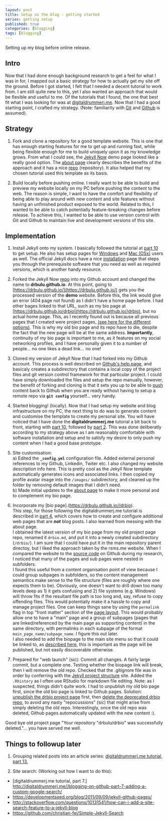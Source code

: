 ```yaml
---
layout: post
title: Setup us the blog - getting started
series: getting setup
published: true
categories: [blogging]
tags: [blogging]
---
```


Setting up my blog before online release.

<!-- Follows the pattern WHAT, WHY HOW -->

## Intro
Now that I had done enough background research to get a feel for what I was in for, I mapped out a basic strategy for how to actually get my site off the ground. Before I got started, I felt that I needed a decent tutorial to work from. I am still quite new to this, yet I also wanted an approach that would be flexible and useful to me. Of the tutorials that I found, the one that best fit what I was looking for was at [digitaldrummerj.me](http://digitaldrummerj.me//blogging-on-github-part-1-Getting-Started/). Now that I had a good starting point, I crafted my strategy.  (Note: familiarity with [Git](https://git-scm.com/) and [Github](https://github.com/) is assumed).

## Strategy
1. Fork and clone a repository for a good template website. This is one that has enough starting features for me to get up and running fast, while being flexible enough for me to build uniquely upon it as my knowledge grows. From what I could see, the [Jekyll Now](http://www.jekyllnow.com/) demo page looked like a really good option. The [about page](http://www.jekyllnow.com/about/) clearly describes the benefits of the approach and it has a nice [repo](https://github.com/barryclark/jekyll-now) (repository). It also helped that my chosen tutorial used this template as its basis.  

2. Build locally before pushing online. I really want to be able to build and preview my website locally on my PC before pushing the content to the web. The reason is simple, I want to have the comfort and flexibility of being able to play around with new content and site features without having an unfinished product exposed to the world. Related to this, I wanted to be able to catch potentially feature-breaking changes before release. To achieve this, I wanted to be able to use version control with Git and Github to maintain live and development versions of this site.

## Implementation
1. Install Jekyll onto my system. I basically followed the tutorial at [part 10](http://digitaldrummerj.me//blogging-on-github-part-10-installing-jekyll-on-linux/) to get setup. He also has setup pages for [Windows](http://digitaldrummerj.me//blogging-on-github-part-9-installing-jekyll-on-windows/) and [Mac (OSx)](http://digitaldrummerj.me//blogging-on-github-part-11-installing-jekyll-osx/) users as well. The official Jekyll docs have a nice [installation](http://jekyllrb.com/docs/installation/) page that steps you through the prerequisite software that you need as well as required versions, which is another handy resource.

2. Forked the Jekyll Now [repo](https://github.com/barryclark/jekyll-now) into my Github account and changed the name to **drbulu.github.io**. At this point, going to [https://drbulu.github.io/](https://drbulu.github.io/) gets you the processed version of the **demo** website. Before this, the link would give an error (404 page not found) as I didn't have a home page before. I had other bages linked to that URL, such as my bio page at [https://drbulu.github.io/drbio](https://drbulu.github.io//drbio), but no actual home page. This, as I recently found out is because all previous pages that I created were project pages, [(see here for the different options)](https://help.github.com/articles/user-organization-and-project-pages/). This is why my old bio page and its repo have to die, despite the fact that the new page will be at the same address. **Importantly**, continuity of my bio page is important to me, as it features on my social networking profiles, and I have personally given it to a number of people... no one likes a dead link... no one!

3. Cloned my version of Jekyll Now that I had forked into my Github account. This process is well described on [Github's help page](https://help.github.com/articles/fork-a-repo/#step-2-create-a-local-clone-of-your-fork), and basicaly creates a subdirectory that contains a local copy of the project files and git version control framework for that particular project. I could have simply downloaded the files and setup the repo manually, however, the benefit of forking and cloning is that it sets you up to be able to [push](https://help.github.com/articles/pushing-to-a-remote/)  content back to Github when you are ready without having to setup a remote repo via **```git config```** yourself... very handy.

4. Started blogging! (locally). Now that I had setup my website and blog infrastructure on my PC, the next thing to do was to generate content and customise the template to create my personal site. You will have noticed that I have done the **digitaldrummerj.me** tutorial a bit back to front, starting with [part 10](http://digitaldrummerj.me//blogging-on-github-part-10-installing-jekyll-on-linux/), followed by [part 2](http://digitaldrummerj.me//blogging-on-github-part-2-your-first-post/). This was done deliberatly according to my strategy above as I am reasonably comfortable with software installation and setup and to satisfy my desire to only push my content when I had a good base prototype.

5. Site customisation:  
	a) Edited the **```_config.yml```** configuration file. Added external personal references to my Github, Linkedin, Twiter etc. I also changed my website description info here. This is pretty cool as the Jekyll Now template automatically generates icons and associated links. I then copied my profile avatar image into the ```/images/``` subdirectory, and cleaned up the folder by removing default images that I didn't need.  
	b) Made initial updates to the [about page](https://drbulu.github.io//about) to make it more personal and to complement my bio page.  

6. Incorporate my [bio page].(https://drbulu.github.io//drbio).  
This step, for those following the digitaldrummerj.me tutorial is described in [part 4](http://digitaldrummerj.me//blogging-on-github-part-4-creating-additional-pages/), which covers how to create and configure additional web pages that are **_not_** blog posts. I also learned from messing with the about page.  
I obtained the latest version of my bio page from my old project page repo, renamed it ```drbio.md```, and put it into a newly created subdirectory (```/drbio/```). I am sure that I could have put it in the main repository parent directoy, but I liked the approach taken by the rsms.me website. When I compared the website to the [source code](https://github.com/rsms/rsms.github.com) on Github during my research, I noticed that many of the pages and sub pages were nested in subfolders.  
I found this useful from a content organisation point of view because I could group subpages in subfolders, so the content management semantics make sense to the file structure (files are roughly where one expects them to be). Obviously, one doesn't want to drill down too many levels deep as 1) it gets confusing and 2) file systems (e.g. Windows) will throw fits if the resultant file path is too long and, say, refuse to copy offending files. This would potentially make it a hassle to copy and manage project files. One can keep things sane by using the ```permalink``` flag in top "front matter" section of the [page layout](http://digitaldrummerj.me//blogging-on-github-part-4-creating-additional-pages/#section-2-choosing-a-layout). This would probably allow one to have a "main" page and a group of subpages (pages that are linked/referenced by the main page as supporting content) in the same directory, with permalinks in each subpage of the format ```main_page_name/subpage_name```. I figure this out later.  
I also needed to add the biopage to the main site menu so that it could be linked to, as [described here](http://digitaldrummerj.me//blogging-on-github-part-4-creating-additional-pages/#section-5-adding-page-to-menu), this is important as the page will be published, but not easily discoverable otherwise.

7. Prepared for "web launch" (sic): Commit all changes. A fairly large commit, but a complete one. Testing whether the biopage link will break, then I will remove the old repo. Checked that the .gitignore file was in order by conferring with the [Jekyll project structure](https://jekyllrb.com/docs/structure/) site. Added the ```.Rhistory``` as I often use RStudio for markdown file editing. Note: as I suspected, things didn't quite work. I had to unpublish my old bio page first, since the old bio page is linked to Github pages. Solution: [unpublish the drbio project page](https://help.github.com/articles/unpublishing-a-project-pages-site/) first, then [delete the deprecated drbio repo](https://help.github.com/articles/deleting-a-repository/), to avoid any nasty "repocussions" (sic) that might arise from simply deleting the old repo. Interestingly, once the old repo was deleted, Github pages automatically updated with the new content :).  

Good bye old project page "Your repository "drbulu/drbio" was successfully deleted."... you have served me well.

## Things to followup later
1. Grouping related posts into an article series: [digitaldrummerj.me tutorial, part 13.](http://digitaldrummerj.me//blogging-on-github-part-13-creating-an-article-series/)  

2. Site search: (Working out how I want to do this):   
* [digitaldrummerj.me tutorial, part 7.] http://digitaldrummerj.me//blogging-on-github-part-7-adding-a-custom-google-search/  
* https://developmentseed.org/blog/2011/09/09/jekyll-github-pages/  
* http://stackoverflow.com/questions/10131541/how-can-i-add-a-site-search-feature-to-a-jekyll-blog  
* https://github.com/christian-fei/Simple-Jekyll-Search  

